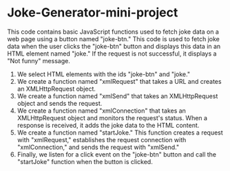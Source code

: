 # Joke-Generator-mini-project
This code contains basic JavaScript functions used to fetch joke data on a web page using a button named "joke-btn." This code is used to fetch joke data when the user clicks the "joke-btn" button and displays this data in an HTML element named "joke." If the request is not successful, it displays a "Not funny" message.
1. We select HTML elements with the ids "joke-btn" and "joke."
2. We create a function named "xmlRequest" that takes a URL and creates an XMLHttpRequest object.
3. We create a function named "xmlSend" that takes an XMLHttpRequest object and sends the request.
4. We create a function named "xmlConnection" that takes an XMLHttpRequest object and monitors the request's status. When a response is received, it adds the joke data to the HTML content.
5. We create a function named "startJoke." This function creates a request with "xmlRequest," establishes the request connection with "xmlConnection," and sends the request with "xmlSend."
6. Finally, we listen for a click event on the "joke-btn" button and call the "startJoke" function when the button is clicked.


